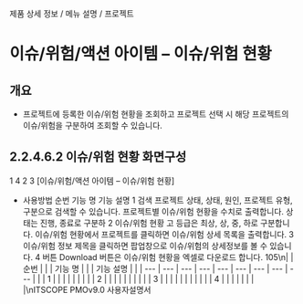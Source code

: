 <!--breadcrumb:제품 상세 정보 / 메뉴 설명 / 프로젝트--><span class="md-breadcrumb">제품 상세 정보 / 메뉴 설명 / 프로젝트</span>
# 이슈/위험/액션 아이템 – 이슈/위험 현황
<!--5th-h2-toc-->
## 개요

- 프로젝트에 등록한 이슈/위험 현황을 조회하고 프로젝트 선택 시 해당 프로젝트의 이슈/위험을 구분하여 조회할 수 있습니다.
## 2.2.4.6.2 이슈/위험 현황 화면구성
1
4
2
3
[이슈/위험/액션 아이템 – 이슈/위험 현황]
- 사용방법
순번 기능 명 기능 설명
1 검색 프로젝트 상태, 상태, 원인, 프로젝트 유형, 구분으로 검색할 수 있습니다.
프로젝트별 이슈/위험 현황을 수치로 출력합니다. 상태는 진행, 종료로 구분하
2 이슈/위험 현황
고 등급은 최상, 상, 중, 하로 구분합니다.
이슈/위험 현황에서 프로젝트를 클릭하면 이슈/위험 상세 목록을 출력합니다.
3 이슈/위험 정보
제목을 클릭하면 팝업창으로 이슈/위험의 상세정보를 볼 수 있습니다.
4 버튼 Download 버튼은 이슈/위험 현황을 엑셀로 다운로드 합니다.
105\n|  | 순번 |  |  | 기능 명 |  |  | 기능 설명 |  |
| --- | --- | --- | --- | --- | --- | --- | --- | --- |
|  | 1 |  |  |  |  |  |  |  |
| 2 |  |  |  |  |  |  |  |  |
| 3 |  |  |  |  |  |  |  |  |
|  | 4 |  |  |  |  |  |  |  |\nITSCOPE PMOv9.0 사용자설명서
